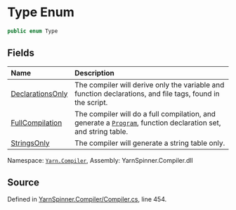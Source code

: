 # Type Enum


```csharp
public enum Type
```



## Fields
|Name|Description|
|:---|:---|
|[DeclarationsOnly](/api/csharp/yarn.compiler/compilationjob.type.declarationsonly.md)|The compiler will derive only the variable and function declarations, and file tags, found in the script.|
|[FullCompilation](/api/csharp/yarn.compiler/compilationjob.type.fullcompilation.md)|The compiler will do a full compilation, and generate a [`Program`](/api/csharp/yarn/program.md), function declaration set, and string table.|
|[StringsOnly](/api/csharp/yarn.compiler/compilationjob.type.stringsonly.md)|The compiler will generate a string table only.|
<div class="class-metadata">

Namespace: [`Yarn.Compiler`](/api/csharp/yarn.compiler/README.md), Assembly: YarnSpinner.Compiler.dll
</div>

## Source
Defined in [YarnSpinner.Compiler/Compiler.cs](https://github.com/YarnSpinnerTool/YarnSpinner//blob/develop/YarnSpinner.Compiler/Compiler.cs#L454), line 454.
